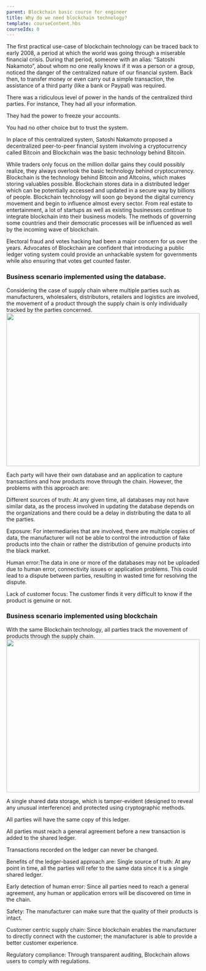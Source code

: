 ```yaml
---
parent: Blockchain basic course for engineer
title: Why do we need blockchain technology?
template: courseContent.hbs
courseIdx: 0
---
```

The first practical use-case of blockchain technology can be traced back to early 2008, a period at which the world was going through a miserable financial crisis. During that period, someone with an alias: “Satoshi Nakamoto”, about whom no one really knows if it was a person or a group, noticed the danger of the centralized nature of our financial system. Back then, to transfer money or even carry out a simple transaction, the assistance of a third party (like a bank or Paypal) was required.

There was a ridiculous level of power in the hands of the centralized third parties. For instance,
They had all your information.

They had the power to freeze your accounts.

You had no other choice but to trust the system.

In place of this centralized system, Satoshi Nakamoto proposed a decentralized peer-to-peer financial system involving a cryptocurrency called Bitcoin and Blockchain was the basic technology behind Bitcoin.

While traders only focus on the million dollar gains they could possibly realize, they always overlook the basic technology behind cryptocurrency. Blockchain is the technology behind Bitcoin and Altcoins, which makes storing valuables possible. Blockchain stores data in a distributed ledger which can be potentially accessed and updated in a secure way by billions of people.
Blockchain technology will soon go beyond the digital currency movement and begin to influence almost every sector. From real estate to entertainment, a lot of startups as well as existing businesses continue to integrate blockchain into their business models. The methods of governing some countries and their democratic processes will be influenced as well by the incoming wave of blockchain.

Electoral fraud and votes hacking had been a major concern for us over the years. Advocates of Blockchain are confident that introducing a public ledger voting system could provide an unhackable system for governments while also ensuring that votes get counted faster.

### Business scenario implemented using the database.
Considering the case of supply chain where multiple parties such as manufacturers, wholesalers, distributors, retailers and logistics are involved, the movement of a product through the supply chain is only individually tracked by the parties concerned.
  <img src="/img/courses/bc-basic/Blockchain-database.jpg"  style="width:100%; height: 400px; align-content: center; "/>



Each party will have their own database and an application to capture transactions and how products move through the chain. However, the problems with this approach are:

Different sources of truth: At any given time, all databases may not have similar data, as the process involved in updating the database depends on the organizations and there could be a delay in distributing the data to all the parties.

Exposure: For intermediaries that are involved, there are multiple copies of data, the manufacturer will not be able to control the introduction of fake products into the chain or rather the distribution of genuine products into the black market.

Human error:The data in one or more of the databases may not be uploaded due to human error, connectivity issues or application problems. This could lead to a dispute between parties, resulting in wasted time for resolving the dispute.

Lack of customer focus: The customer finds it very difficult to know if the product is genuine or not.

### Business scenario implemented using blockchain
With the same Blockchain technology, all parties track the movement of products through the supply chain.
  <img src="/img/courses/bc-basic/Blockchain-ledger.jpg"  style="width:100%; height: 400px; align-content: center; "/>

A single shared data storage, which is tamper-evident (designed to reveal any unusual interference) and protected using cryptographic methods.

All parties will have the same copy of this ledger.

All parties must reach a general agreement before a new transaction is added to the shared ledger.

Transactions recorded on the ledger can never be changed.

Benefits of the ledger-based approach are:
Single source of truth: At any point in time, all the parties will refer to the same data since it is a single shared ledger.

Early detection of human error: Since all parties need to reach a general agreement, any human or application errors will be discovered on time in the chain.

Safety: The manufacturer can make sure that the quality of their products is intact.

Customer centric supply chain: Since blockchain enables the manufacturer to directly connect with the customer; the manufacturer is able to provide a better customer experience.

Regulatory compliance: Through transparent auditing, Blockchain allows users to comply with regulations.

